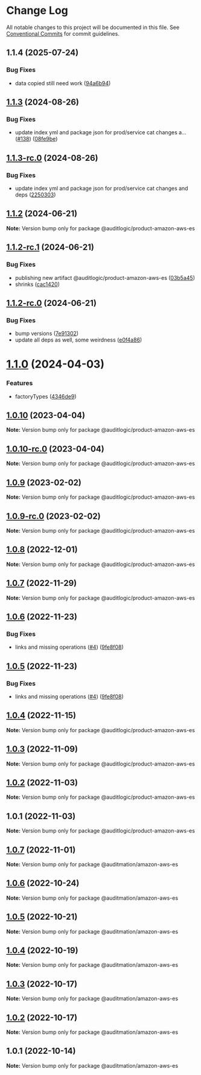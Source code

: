 # Change Log

All notable changes to this project will be documented in this file.
See [Conventional Commits](https://conventionalcommits.org) for commit guidelines.

## 1.1.4 (2025-07-24)


### Bug Fixes

* data copied still need work ([94a6b94](https://github.com/zerobias-org/product/commit/94a6b942fb0516367548599d739529536132755a))





## [1.1.3](https://github.com/auditlogic/product/compare/@auditlogic/product-amazon-aws-es@1.1.2...@auditlogic/product-amazon-aws-es@1.1.3) (2024-08-26)


### Bug Fixes

* update index yml and package json for prod/service cat changes a… ([#138](https://github.com/auditlogic/product/issues/138)) ([08fe9be](https://github.com/auditlogic/product/commit/08fe9beb1c8457462a19bc69caa02e6212d97e1a))





## [1.1.3-rc.0](https://github.com/auditlogic/product/compare/@auditlogic/product-amazon-aws-es@1.1.2...@auditlogic/product-amazon-aws-es@1.1.3-rc.0) (2024-08-26)


### Bug Fixes

* update index yml and package json for prod/service cat changes and deps ([2250303](https://github.com/auditlogic/product/commit/225030363a363608240135b7ebed386b28f01e4b))





## [1.1.2](https://github.com/auditlogic/product/compare/@auditlogic/product-amazon-aws-es@1.1.2-rc.1...@auditlogic/product-amazon-aws-es@1.1.2) (2024-06-21)

**Note:** Version bump only for package @auditlogic/product-amazon-aws-es





## [1.1.2-rc.1](https://github.com/auditlogic/product/compare/@auditlogic/product-amazon-aws-es@1.1.2-rc.0...@auditlogic/product-amazon-aws-es@1.1.2-rc.1) (2024-06-21)


### Bug Fixes

* publishing new artifact @auditlogic/product-amazon-aws-es ([03b5a45](https://github.com/auditlogic/product/commit/03b5a45eb6bcf1ec8ee1b77212633b9f99298024))
* shrinks ([cac1420](https://github.com/auditlogic/product/commit/cac14200fefcd8183ab69fe89a47bd3f70f563e9))





## [1.1.2-rc.0](https://github.com/auditlogic/product/compare/@auditlogic/product-amazon-aws-es@1.1.0...@auditlogic/product-amazon-aws-es@1.1.2-rc.0) (2024-06-21)


### Bug Fixes

* bump versions ([7e91302](https://github.com/auditlogic/product/commit/7e913023b8b312150ed7762c32fbbe616be71de5))
* update all deps as well, some weirdness ([e0f4a86](https://github.com/auditlogic/product/commit/e0f4a864714e2d3de6bbf3da014d5312fe53be2f))





# [1.1.0](https://github.com/auditlogic/product/compare/@auditlogic/product-amazon-aws-es@1.0.10...@auditlogic/product-amazon-aws-es@1.1.0) (2024-04-03)


### Features

* factoryTypes ([4346de9](https://github.com/auditlogic/product/commit/4346de92693aee892fccf725338ffc7b80ab182b))





## [1.0.10](https://github.com/auditlogic/product/compare/@auditlogic/product-amazon-aws-es@1.0.9...@auditlogic/product-amazon-aws-es@1.0.10) (2023-04-04)

**Note:** Version bump only for package @auditlogic/product-amazon-aws-es





## [1.0.10-rc.0](https://github.com/auditlogic/product/compare/@auditlogic/product-amazon-aws-es@1.0.9...@auditlogic/product-amazon-aws-es@1.0.10-rc.0) (2023-04-04)

**Note:** Version bump only for package @auditlogic/product-amazon-aws-es





## [1.0.9](https://github.com/auditlogic/product/compare/@auditlogic/product-amazon-aws-es@1.0.8...@auditlogic/product-amazon-aws-es@1.0.9) (2023-02-02)

**Note:** Version bump only for package @auditlogic/product-amazon-aws-es





## [1.0.9-rc.0](https://github.com/auditlogic/product/compare/@auditlogic/product-amazon-aws-es@1.0.8...@auditlogic/product-amazon-aws-es@1.0.9-rc.0) (2023-02-02)

**Note:** Version bump only for package @auditlogic/product-amazon-aws-es





## [1.0.8](https://github.com/auditlogic/product/compare/@auditlogic/product-amazon-aws-es@1.0.7...@auditlogic/product-amazon-aws-es@1.0.8) (2022-12-01)

**Note:** Version bump only for package @auditlogic/product-amazon-aws-es





## [1.0.7](https://github.com/auditlogic/product/compare/@auditlogic/product-amazon-aws-es@1.0.6...@auditlogic/product-amazon-aws-es@1.0.7) (2022-11-29)

**Note:** Version bump only for package @auditlogic/product-amazon-aws-es





## [1.0.6](https://github.com/auditlogic/product/compare/@auditlogic/product-amazon-aws-es@1.0.4...@auditlogic/product-amazon-aws-es@1.0.6) (2022-11-23)


### Bug Fixes

* links and missing operations ([#4](https://github.com/auditlogic/product/issues/4)) ([9fe8f08](https://github.com/auditlogic/product/commit/9fe8f08fe7c57fdb79f991ac35bd6ac2e7dcad38))





## [1.0.5](https://github.com/auditlogic/product/compare/@auditlogic/product-amazon-aws-es@1.0.4...@auditlogic/product-amazon-aws-es@1.0.5) (2022-11-23)


### Bug Fixes

* links and missing operations ([#4](https://github.com/auditlogic/product/issues/4)) ([9fe8f08](https://github.com/auditlogic/product/commit/9fe8f08fe7c57fdb79f991ac35bd6ac2e7dcad38))





## [1.0.4](https://github.com/auditlogic/product/compare/@auditlogic/product-amazon-aws-es@1.0.3...@auditlogic/product-amazon-aws-es@1.0.4) (2022-11-15)

**Note:** Version bump only for package @auditlogic/product-amazon-aws-es





## [1.0.3](https://github.com/auditlogic/product/compare/@auditlogic/product-amazon-aws-es@1.0.2...@auditlogic/product-amazon-aws-es@1.0.3) (2022-11-09)

**Note:** Version bump only for package @auditlogic/product-amazon-aws-es





## [1.0.2](https://github.com/auditlogic/product/compare/@auditlogic/product-amazon-aws-es@1.0.1...@auditlogic/product-amazon-aws-es@1.0.2) (2022-11-03)

**Note:** Version bump only for package @auditlogic/product-amazon-aws-es





## 1.0.1 (2022-11-03)

**Note:** Version bump only for package @auditlogic/product-amazon-aws-es





## [1.0.7](https://github.com/auditmation/store-content/compare/@auditmation/amazon-aws-es@1.0.6...@auditmation/amazon-aws-es@1.0.7) (2022-11-01)

**Note:** Version bump only for package @auditmation/amazon-aws-es





## [1.0.6](https://github.com/auditmation/store-content/compare/@auditmation/amazon-aws-es@1.0.5...@auditmation/amazon-aws-es@1.0.6) (2022-10-24)

**Note:** Version bump only for package @auditmation/amazon-aws-es





## [1.0.5](https://github.com/auditmation/store-content/compare/@auditmation/amazon-aws-es@1.0.4...@auditmation/amazon-aws-es@1.0.5) (2022-10-21)

**Note:** Version bump only for package @auditmation/amazon-aws-es





## [1.0.4](https://github.com/auditmation/store-content/compare/@auditmation/amazon-aws-es@1.0.3...@auditmation/amazon-aws-es@1.0.4) (2022-10-19)

**Note:** Version bump only for package @auditmation/amazon-aws-es





## [1.0.3](https://github.com/auditmation/store-content/compare/@auditmation/amazon-aws-es@1.0.2...@auditmation/amazon-aws-es@1.0.3) (2022-10-17)

**Note:** Version bump only for package @auditmation/amazon-aws-es





## [1.0.2](https://github.com/auditmation/store-content/compare/@auditmation/amazon-aws-es@1.0.1...@auditmation/amazon-aws-es@1.0.2) (2022-10-17)

**Note:** Version bump only for package @auditmation/amazon-aws-es





## 1.0.1 (2022-10-14)

**Note:** Version bump only for package @auditmation/amazon-aws-es
